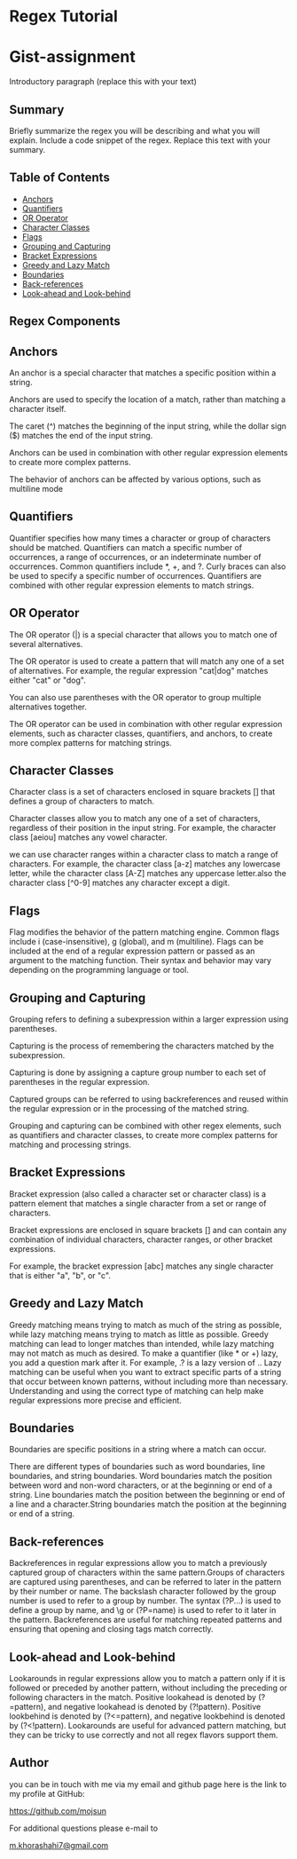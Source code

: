 # Regex Tutorial

# Gist-assignment

Introductory paragraph (replace this with your text)

## Summary

Briefly summarize the regex you will be describing and what you will explain. Include a code snippet of the regex. Replace this text with your summary.

## Table of Contents

- [Anchors](#anchors)
- [Quantifiers](#quantifiers)
- [OR Operator](#or-operator)
- [Character Classes](#character-classes)
- [Flags](#flags)
- [Grouping and Capturing](#grouping-and-capturing)
- [Bracket Expressions](#bracket-expressions)
- [Greedy and Lazy Match](#greedy-and-lazy-match)
- [Boundaries](#boundaries)
- [Back-references](#back-references)
- [Look-ahead and Look-behind](#look-ahead-and-look-behind)

## Regex Components

## Anchors

An anchor is a special character that matches a specific position within a string.

Anchors are used to specify the location of a match, rather than matching a character itself.

The caret (^) matches the beginning of the input string, while the dollar sign ($) matches the end of the input string.

Anchors can be used in combination with other regular expression elements to create more complex patterns.

The behavior of anchors can be affected by various options, such as multiline mode

## Quantifiers

Quantifier specifies how many times a character or group of characters should be matched. Quantifiers can match a specific number of occurrences, a range of occurrences, or an indeterminate number of occurrences. Common quantifiers include \*, +, and ?. Curly braces can also be used to specify a specific number of occurrences. Quantifiers are combined with other regular expression elements to match strings.

## OR Operator

The OR operator (|) is a special character that allows you to match one of several alternatives.

The OR operator is used to create a pattern that will match any one of a set of alternatives. For example, the regular expression "cat|dog" matches either "cat" or "dog".

You can also use parentheses with the OR operator to group multiple alternatives together.

The OR operator can be used in combination with other regular expression elements, such as character classes, quantifiers, and anchors, to create more complex patterns for matching strings.

## Character Classes

Character class is a set of characters enclosed in square brackets [] that defines a group of characters to match.

Character classes allow you to match any one of a set of characters, regardless of their position in the input string. For example, the character class [aeiou] matches any vowel character.

we can use character ranges within a character class to match a range of characters. For example, the character class [a-z] matches any lowercase letter, while the character class [A-Z] matches any uppercase letter.also the character class [^0-9] matches any character except a digit.

## Flags

Flag modifies the behavior of the pattern matching engine. Common flags include i (case-insensitive), g (global), and m (multiline). Flags can be included at the end of a regular expression pattern or passed as an argument to the matching function. Their syntax and behavior may vary depending on the programming language or tool.

## Grouping and Capturing

Grouping refers to defining a subexpression within a larger expression using parentheses.

Capturing is the process of remembering the characters matched by the subexpression.

Capturing is done by assigning a capture group number to each set of parentheses in the regular expression.

Captured groups can be referred to using backreferences and reused within the regular expression or in the processing of the matched string.

Grouping and capturing can be combined with other regex elements, such as quantifiers and character classes, to create more complex patterns for matching and processing strings.

## Bracket Expressions

Bracket expression (also called a character set or character class) is a pattern element that matches a single character from a set or range of characters.

Bracket expressions are enclosed in square brackets [] and can contain any combination of individual characters, character ranges, or other bracket expressions.

For example, the bracket expression [abc] matches any single character that is either "a", "b", or "c".

## Greedy and Lazy Match

Greedy matching means trying to match as much of the string as possible, while lazy matching means trying to match as little as possible.
Greedy matching can lead to longer matches than intended, while lazy matching may not match as much as desired.
To make a quantifier (like \* or +) lazy, you add a question mark after it. For example, .? is a lazy version of ..
Lazy matching can be useful when you want to extract specific parts of a string that occur between known patterns, without including more than necessary.
Understanding and using the correct type of matching can help make regular expressions more precise and efficient.

## Boundaries

Boundaries are specific positions in a string where a match can occur.

There are different types of boundaries such as word boundaries, line boundaries, and string boundaries.
Word boundaries match the position between word and non-word characters, or at the beginning or end of a string.
Line boundaries match the position between the beginning or end of a line and a character.String boundaries match the position at the beginning or end of a string.

## Back-references

Backreferences in regular expressions allow you to match a previously captured group of characters within the same pattern.Groups of characters are captured using parentheses, and can be referred to later in the pattern by their number or name.
The backslash character followed by the group number is used to refer to a group by number.
The syntax (?P<name>...) is used to define a group by name, and \g<name> or (?P=name) is used to refer to it later in the pattern.
Backreferences are useful for matching repeated patterns and ensuring that opening and closing tags match correctly.

## Look-ahead and Look-behind

Lookarounds in regular expressions allow you to match a pattern only if it is followed or preceded by another pattern, without including the preceding or following characters in the match.
Positive lookahead is denoted by (?=pattern), and negative lookahead is denoted by (?!pattern).
Positive lookbehind is denoted by (?<=pattern), and negative lookbehind is denoted by (?<!pattern).
Lookarounds are useful for advanced pattern matching, but they can be tricky to use correctly and not all regex flavors support them.

## Author

you can be in touch with me via my email and github page here is the link to my profile at GitHub:

https://github.com/mojsun

For additional questions please e-mail to

m.khorashahi7@gmail.com
